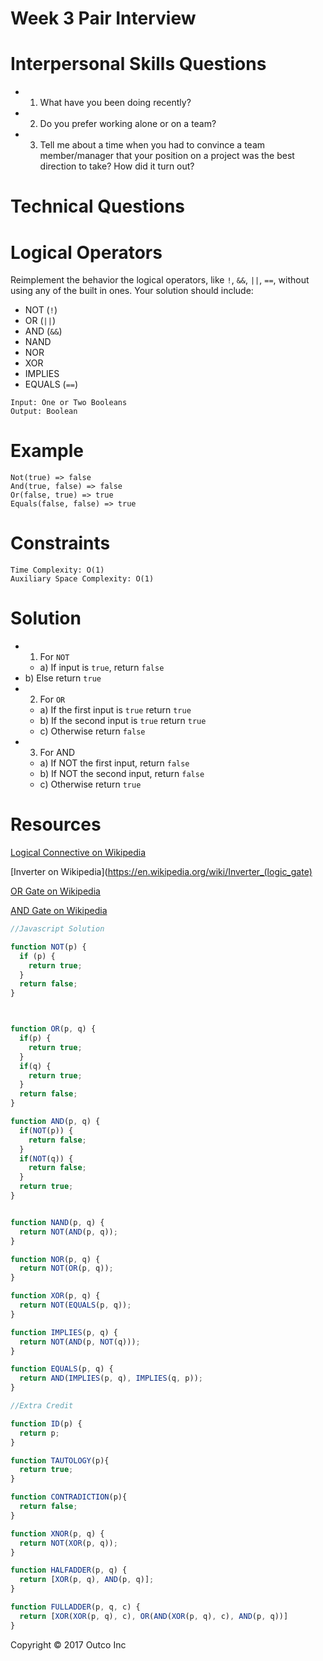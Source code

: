 # Week 3 Pair Interview

# Interpersonal Skills Questions

* 1) What have you been doing recently?

* 2) Do you prefer working alone or on a team?

* 3) Tell me about a time when you had to convince a team member/manager that your position on a project was the best direction to take? How did it turn out?

# Technical Questions

# Logical Operators

Reimplement the behavior the logical operators, like `!`, `&&`, `||`, `==`, without using any of the
built in ones. Your solution should include:
* NOT (`!`)
* OR (`||`)
* AND (`&&`)
* NAND
* NOR
* XOR
* IMPLIES
* EQUALS (`==`)

```
Input: One or Two Booleans
Output: Boolean
```

# Example

```
Not(true) => false
And(true, false) => false
Or(false, true) => true
Equals(false, false) => true
```

# Constraints

```
Time Complexity: O(1)
Auxiliary Space Complexity: O(1)
```

# Solution

* 1) For `NOT`
  * a) If input is `true`, return `false`
* b) Else return `true`
* 2) For `OR`
  * a) If the first input is `true` return `true`
  * b) If the second input is `true` return `true`
  * c) Otherwise return `false`
* 3) For AND
  * a) If NOT the first input, return `false`
  * b) If NOT the second input, return `false`
  * c) Otherwise return `true`

# Resources

[Logical Connective on Wikipedia](https://en.wikipedia.org/wiki/Logical_connective)

[Inverter on Wikipedia](https://en.wikipedia.org/wiki/Inverter_(logic_gate)

[OR Gate on Wikipedia](https://en.wikipedia.org/wiki/OR_gate)

[AND Gate on Wikipedia](https://en.wikipedia.org/wiki/AND_gate)


```javascript
//Javascript Solution

function NOT(p) {
  if (p) {
    return true;
  }
  return false;
}



function OR(p, q) {
  if(p) {
    return true;
  }
  if(q) {
    return true;
  }
  return false;
}

function AND(p, q) {
  if(NOT(p)) {
    return false;
  }
  if(NOT(q)) {
    return false;
  }
  return true;
}


function NAND(p, q) {
  return NOT(AND(p, q));
}

function NOR(p, q) {
  return NOT(OR(p, q));
}

function XOR(p, q) {
  return NOT(EQUALS(p, q));
}

function IMPLIES(p, q) {
  return NOT(AND(p, NOT(q)));
}

function EQUALS(p, q) {
  return AND(IMPLIES(p, q), IMPLIES(q, p));
}

//Extra Credit

function ID(p) {
  return p;
}

function TAUTOLOGY(p){
  return true;
}

function CONTRADICTION(p){
  return false;
}

function XNOR(p, q) {
  return NOT(XOR(p, q));
}

function HALFADDER(p, q) {
  return [XOR(p, q), AND(p, q)];
}

function FULLADDER(p, q, c) {
  return [XOR(XOR(p, q), c), OR(AND(XOR(p, q), c), AND(p, q))]
}

```

Copyright © 2017 Outco Inc
